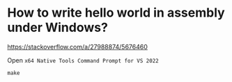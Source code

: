 # How to write hello world in assembly under Windows? #

<https://stackoverflow.com/a/27988874/5676460>

Open `x64 Native Tools Command Prompt for VS 2022`

``` shell
make
```

